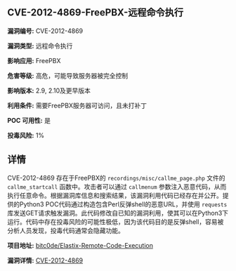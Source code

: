 ## CVE-2012-4869-FreePBX-远程命令执行

**漏洞编号:** CVE-2012-4869

**漏洞类型:** 远程命令执行

**影响应用:** FreePBX

**危害等级:** 高危，可能导致服务器被完全控制

**影响版本:** 2.9, 2.10及更早版本

**利用条件:** 需要FreePBX服务器可访问，且未打补丁

**POC 可用性:** 是

**投毒风险:** 1%

## 详情

CVE-2012-4869 存在于FreePBX的 `recordings/misc/callme_page.php` 文件的 `callme_startcall` 函数中。攻击者可以通过 `callmenum` 参数注入恶意代码，从而执行任意命令。根据漏洞库信息和搜索结果，该漏洞利用代码已经存在并公开。提供的Python3 POC代码通过构造包含Perl反弹shell的恶意URL，并使用 `requests` 库发送GET请求触发漏洞。此代码修改自已知的漏洞利用，使其可以在Python3下运行。代码中存在投毒风险的可能性极低，因为该代码目的是反弹shell，容易被分析人员发现，投毒代码通常会隐藏功能。

**项目地址:** [bitc0de/Elastix-Remote-Code-Execution](https://github.com/bitc0de/Elastix-Remote-Code-Execution)

**漏洞详情:** [CVE-2012-4869](https://nvd.nist.gov/vuln/detail/CVE-2012-4869)